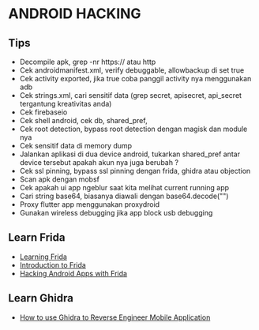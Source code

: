 # ANDROID HACKING

## Tips
- Decompile apk, grep -nr https:// atau http
- Cek androidmanifest.xml, verify debuggable, allowbackup di set true
- Cek activity exported, jika true coba panggil activity nya menggunakan adb
- Cek strings.xml, cari sensitif data (grep secret, apisecret, api_secret tergantung kreativitas anda)
- Cek firebaseio
- Cek shell android, cek db, shared_pref,
- Cek root detection, bypass root detection dengan magisk dan module nya
- Cek sensitif data di memory dump
- Jalankan aplikasi di dua device android, tukarkan shared_pref antar device tersebut apakah akun nya juga berubah ?
- Cek ssl pinning, bypass ssl pinning dengan frida, ghidra atau objection
- Scan apk dengan mobsf
- Cek apakah ui app ngeblur saat kita melihat current running app
- Cari string base64, biasanya diawali dengan base64.decode("<string>")
- Proxy flutter app menggunakan proxydroid
- Gunakan wireless debugging jika app block usb debugging

## Learn Frida
- [Learning Frida](https://nibarius.github.io/learning-frida/)
- [Introduction to Frida](https://medium.com/infosec-adventures/introduction-to-frida-5a3f51595ca1)
- [Hacking Android Apps with Frida](https://www.youtube.com/watch?v=iMNs8YAy6pk&t=1s)
  
## Learn Ghidra
- [How to use Ghidra to Reverse Engineer Mobile Application](https://infosecwriteups.com/how-to-use-ghidra-to-reverse-engineer-mobile-application-c2c89dc5b9aa)
